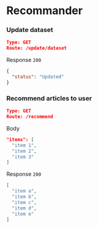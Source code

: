 # Recommander

### Update dataset
```json
Type: GET
Route: /update/dataset
```

Response `200`
```json
{
  "status": "Updated"
}
```

### Recommend articles to user
```json
Type: GET
Route: /recommend
```

Body
```json
"items": [
  "item 1",
  "item 2",
  "item 3"
]
```

 Response `200`
```json
[
  "item a",
  "item b",
  "item c",
  "item d",
  "item e"
]
```
